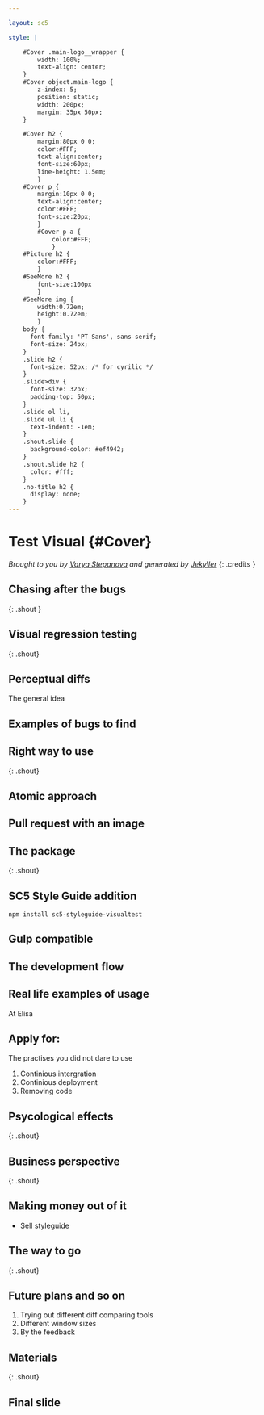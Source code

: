 ```yaml
---

layout: sc5

style: |

    #Cover .main-logo__wrapper {
        width: 100%;
        text-align: center;
    }
    #Cover object.main-logo {
        z-index: 5;
        position: static;
        width: 200px;
        margin: 35px 50px;
    }

    #Cover h2 {
        margin:80px 0 0;
        color:#FFF;
        text-align:center;
        font-size:60px;
        line-height: 1.5em;
        }
    #Cover p {
        margin:10px 0 0;
        text-align:center;
        color:#FFF;
        font-size:20px;
        }
        #Cover p a {
            color:#FFF;
            }
    #Picture h2 {
        color:#FFF;
        }
    #SeeMore h2 {
        font-size:100px
        }
    #SeeMore img {
        width:0.72em;
        height:0.72em;
        }
    body {
      font-family: 'PT Sans', sans-serif;
      font-size: 24px;
    }
    .slide h2 {
      font-size: 52px; /* for cyrilic */
    }
    .slide>div {
      font-size: 32px;
      padding-top: 50px;
    }
    .slide ol li,
    .slide ul li {
      text-indent: -1em;
    }
    .shout.slide {
      background-color: #ef4942;
    }
    .shout.slide h2 {
      color: #fff;
    }
    .no-title h2 {
      display: none;
    }
---
```


# Test Visual {#Cover}

<div class="main-logo__wrapper">
    <object class="main-logo" data="themes/sc5/images/logo.min.svg#white" type="image/svg+xml"></object>
</div>

*Brought to you by [Varya Stepanova](http://varya.me/) and generated by [Jekyller](https://github.com/shower/jekyller)*
{: .credits }

<style>

#Cover {
  background-image:url('pictures/vision.jpg');
  background-size: cover;
}

#Cover h2 {
  text-shadow: 2px 4px 3px rgba(0,0,0,0.3);
}
#Cover h3 {
  color: white;
  text-shadow: 2px 4px 3px rgba(0,0,0,0.3);
  text-align: center;
  font-size: 50px;
  font-family: 'Gotham Rounded Medium',sans-serif;
}
#Cover .credits,
#Cover .credits a {
  color: #000;
}
</style>

## Chasing after the bugs
{: .shout }

## Visual regression testing
{: .shout}

## Perceptual diffs

The general idea

## Examples of bugs to find

## Right way to use
{: .shout}

## Atomic approach

## Pull request with an image

## The package
{: .shout}

## SC5 Style Guide addition

```
npm install sc5-styleguide-visualtest
```

## Gulp compatible

## The development flow

## Real life examples of usage

At Elisa

## Apply for:
The practises you did not dare to use

1. Continious intergration
1. Continious deployment
1. Removing code

## Psycological effects
{: .shout}

## Business perspective
{: .shout}

## Making money out of it

* Sell styleguide

## The way to go
{: .shout}

## Future plans and so on

1. Trying out different diff comparing tools
1. Different window sizes
1. By the feedback

## Materials
{: .shout}

## Final slide
